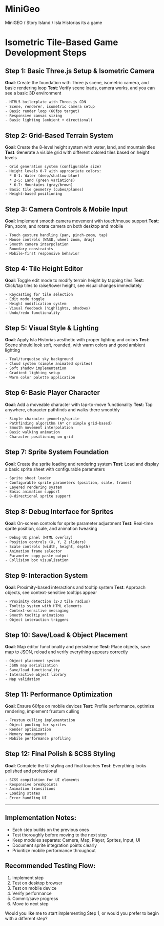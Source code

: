 # MiniGeo
MiniGEO / Story Island / Isla Historias its a game 
# Isometric Tile-Based Game Development Steps

## Step 1: Basic Three.js Setup & Isometric Camera
**Goal**: Create the foundation with Three.js scene, isometric camera, and basic rendering loop
**Test**: Verify scene loads, camera works, and you can see a basic 3D environment

```html
- HTML5 boilerplate with Three.js CDN
- Scene, renderer, isometric camera setup
- Basic render loop (60fps target)
- Responsive canvas sizing
- Basic lighting (ambient + directional)
```

## Step 2: Grid-Based Terrain System
**Goal**: Create the 8-level height system with water, land, and mountain tiles
**Test**: Generate a visible grid with different colored tiles based on height levels

```html
- Grid generation system (configurable size)
- Height levels 0-7 with appropriate colors:
  * 0-1: Water (deep/shallow blue)
  * 2-5: Land (green variations)
  * 6-7: Mountains (gray/brown)
- Basic tile geometry (cubes/planes)
- Height-based positioning
```

## Step 3: Camera Controls & Mobile Input
**Goal**: Implement smooth camera movement with touch/mouse support
**Test**: Pan, zoom, and rotate camera on both desktop and mobile

```html
- Touch gesture handling (pan, pinch-zoom, tap)
- Mouse controls (WASD, wheel zoom, drag)
- Smooth camera interpolation
- Boundary constraints
- Mobile-first responsive behavior
```

## Step 4: Tile Height Editor
**Goal**: Toggle edit mode to modify terrain height by tapping tiles
**Test**: Click/tap tiles to raise/lower height, see visual changes immediately

```html
- Raycasting for tile selection
- Edit mode toggle
- Height modification system
- Visual feedback (highlights, shadows)
- Undo/redo functionality
```

## Step 5: Visual Style & Lighting
**Goal**: Apply Isla Historias aesthetic with proper lighting and colors
**Test**: Scene should look soft, rounded, with warm colors and good ambient lighting

```html
- Teal/turquoise sky background
- Cloud system (simple animated sprites)
- Soft shadow implementation
- Gradient lighting setup
- Warm color palette application
```

## Step 6: Basic Player Character
**Goal**: Add a moveable character with tap-to-move functionality
**Test**: Tap anywhere, character pathfinds and walks there smoothly

```html
- Simple character geometry/sprite
- Pathfinding algorithm (A* or simple grid-based)
- Smooth movement interpolation
- Basic walking animation
- Character positioning on grid
```

## Step 7: Sprite System Foundation
**Goal**: Create the sprite loading and rendering system
**Test**: Load and display a basic sprite sheet with configurable parameters

```html
- Sprite sheet loader
- Configurable sprite parameters (position, scale, frames)
- Layered rendering system
- Basic animation support
- 8-directional sprite support
```

## Step 8: Debug Interface for Sprites
**Goal**: On-screen controls for sprite parameter adjustment
**Test**: Real-time sprite position, scale, and animation tweaking

```html
- Debug UI panel (HTML overlay)
- Position controls (X, Y, Z sliders)
- Scale controls (width, height, depth)
- Animation frame selector
- Parameter copy-paste output
- Collision box visualization
```

## Step 9: Interaction System
**Goal**: Proximity-based interactions and tooltip system
**Test**: Approach objects, see context-sensitive tooltips appear

```html
- Proximity detection (2-3 tile radius)
- Tooltip system with HTML elements
- Context-sensitive messaging
- Smooth tooltip animations
- Object interaction triggers
```

## Step 10: Save/Load & Object Placement
**Goal**: Map editor functionality and persistence
**Test**: Place objects, save map to JSON, reload and verify everything appears correctly

```html
- Object placement system
- JSON map serialization
- Save/load functionality
- Interactive object library
- Map validation
```

## Step 11: Performance Optimization
**Goal**: Ensure 60fps on mobile devices
**Test**: Profile performance, optimize rendering, implement frustum culling

```html
- Frustum culling implementation
- Object pooling for sprites
- Render optimization
- Memory management
- Mobile performance profiling
```

## Step 12: Final Polish & SCSS Styling
**Goal**: Complete the UI styling and final touches
**Test**: Everything looks polished and professional

```scss
- SCSS compilation for UI elements
- Responsive breakpoints
- Animation transitions
- Loading states
- Error handling UI
```

---

## Implementation Notes:
- Each step builds on the previous ones
- Test thoroughly before moving to the next step
- Keep modules separate: Camera, Map, Player, Sprites, Input, UI
- Document sprite integration points clearly
- Prioritize mobile performance throughout

## Recommended Testing Flow:
1. Implement step
2. Test on desktop browser
3. Test on mobile device
4. Verify performance
5. Commit/save progress
6. Move to next step

Would you like me to start implementing Step 1, or would you prefer to begin with a different step?

